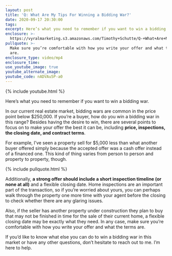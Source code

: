 ```yaml
---
layout: post
title: 'Q: What Are My Tips For Winning a Bidding War?'
date: 2020-09-17 20:30:00
tags:
excerpt: Here’s what you need to remember if you want to win a bidding war.
enclosure: >-
  https://vyralmarketing.s3.amazonaws.com/Timothy+Schutte/Q-+What+Are+My+Tips+For+Winning+a+Bidding+War_.mp4
pullquote: >-
  Make sure you’re comfortable with how you write your offer and what the terms
  are.
enclosure_type: video/mp4
enclosure_time:
use_youtube_image: true
youtube_alternate_image:
youtube_code: nADVAu5P-a0
---
```


{% include youtube.html %}

Here’s what you need to remember if you want to win a bidding war.

In our current real estate market, bidding wars are common in the price point below $250,000. If you’re a buyer, how do you win a bidding war in this range? Besides having the desire to win, there are several points to focus on to make your offer the best it can be, including **price, inspections, the closing date, and contract terms**.

For example, I’ve seen a property sell for $5,000 less than what another buyer offered simply because the accepted offer was a cash offer instead of a financed one. This kind of thing varies from person to person and property to property, though.

{% include pullquote.html %}

Additionally, **a strong offer should include a short inspection timeline (or none at all)** and a flexible closing date. Home inspections are an important part of the transaction, so if you’re worried about yours, you can perhaps walk through the property one more time with your agent before the closing to check whether there are any glaring issues.

Also, if the seller has another property under construction they plan to buy that may not be finished in time for the sale of their current home, a flexible closing date may be exactly what they need. In any case, make sure you’re comfortable with how you write your offer and what the terms are.

If you’d like to know what else you can do to win a bidding war in this market or have any other questions, don’t hesitate to reach out to me. I’m here to help.